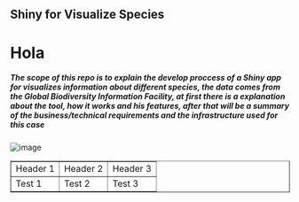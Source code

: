 <h2><b>Shiny for Visualize Species</b></h2>
<h1>Hola </h1>
<h5> The scope of this repo is to explain the develop proccess of a Shiny app for visualizes information about different species,  the data comes from the Global Biodiversity Information Facility, at first there is a explanation about the tool, how it works and his features, after that will be a summary of the business/technical requirements and the infrastructure used for this case</h5>

![image](https://user-images.githubusercontent.com/113043356/189210725-0dee50f5-2be6-47cc-bbf1-cdd97c9dfe91.png)



<table border="1">
<tbody>
<tr><td>Header 1</td><td>Header 2</td><td>Header 3</td></tr>
<tr><td>Test 1</td><td>Test 2</td><td>Test 3</td></tr>
</tbody>
</table>
